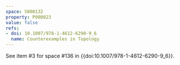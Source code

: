 ```yaml
---
space: S000132
property: P000023
value: false
refs:
- doi: 10.1007/978-1-4612-6290-9_6
  name: Counterexamples in Topology
---
```


See item #3 for space #136 in {{doi:10.1007/978-1-4612-6290-9_6}}.
